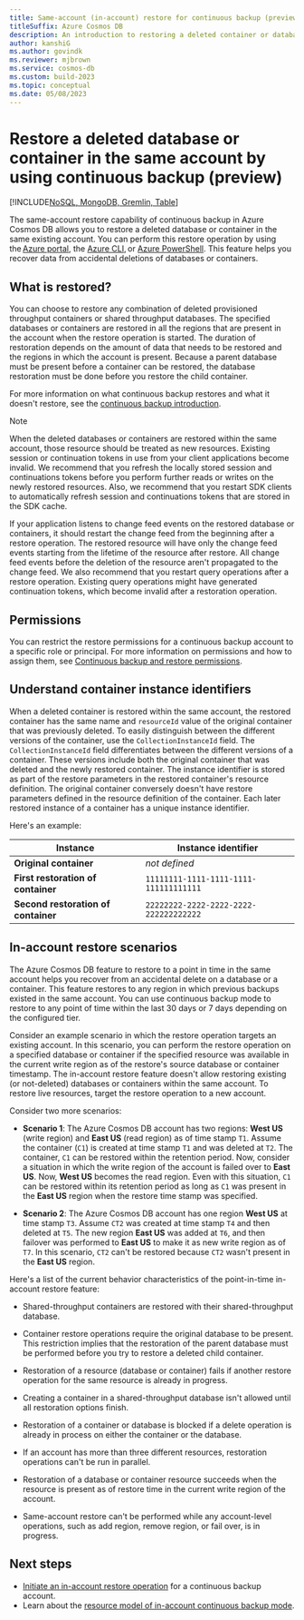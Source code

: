 ```yaml
---
title: Same-account (in-account) restore for continuous backup (preview)
titleSuffix: Azure Cosmos DB
description: An introduction to restoring a deleted container or database to a specific point in time in the same Azure Cosmos DB account.
author: kanshiG
ms.author: govindk
ms.reviewer: mjbrown
ms.service: cosmos-db
ms.custom: build-2023
ms.topic: conceptual
ms.date: 05/08/2023
---
```


# Restore a deleted database or container in the same account by using continuous backup (preview)

[!INCLUDE[NoSQL, MongoDB, Gremlin, Table](includes/appliesto-nosql-mongodb-gremlin-table.md)]

The same-account restore capability of continuous backup in Azure Cosmos DB allows you to restore a deleted database or container in the same existing account. You can perform this restore operation by using the [Azure portal](how-to-restore-in-account-continuous-backup.md?tabs=azure-portal&pivots=api-nosql), the [Azure CLI](how-to-restore-in-account-continuous-backup.md?tabs=azure-cli&pivots=api-nosql), or [Azure PowerShell](how-to-restore-in-account-continuous-backup.md?tabs=azure-powershell&pivots=api-nosql). This feature helps you recover data from accidental deletions of databases or containers.

## What is restored?

You can choose to restore any combination of deleted provisioned throughput containers or shared throughput databases. The specified databases or containers are restored in all the regions that are present in the account when the restore operation is started. The duration of restoration depends on the amount of data that needs to be restored and the regions in which the account is present. Because a parent database must be present before a container can be restored, the database restoration must be done before you restore the child container.

For more information on what continuous backup restores and what it doesn't restore, see the [continuous backup introduction](continuous-backup-restore-introduction.md).

> [!NOTE]
> When the deleted databases or containers are restored within the same account, those resource should be treated as new resources. Existing session or continuation tokens in use from your client applications become invalid. We recommend that you refresh the locally stored session and continuations tokens before you perform further reads or writes on the newly restored resources. Also, we recommend that you restart SDK clients to automatically refresh session and continuations tokens that are stored in the SDK cache.

If your application listens to change feed events on the restored database or containers, it should restart the change feed from the beginning after a restore operation. The restored resource will have only the change feed events starting from the lifetime of the resource after restore. All change feed events before the deletion of the resource aren't propagated to the change feed. We also recommend that you restart query operations after a restore operation. Existing query operations might have generated continuation tokens, which become invalid after a restoration operation.

## Permissions

You can restrict the restore permissions for a continuous backup account to a specific role or principal. For more information on permissions and how to assign them, see [Continuous backup and restore permissions](continuous-backup-restore-permissions.md).

## Understand container instance identifiers

When a deleted container is restored within the same account, the restored container has the same name and `resourceId` value of the original container that was previously deleted. To easily distinguish between the different versions of the container, use the `CollectionInstanceId` field. The `CollectionInstanceId` field differentiates between the different versions of a container. These versions include both the original container that was deleted and the newly restored container. The instance identifier is stored as part of the restore parameters in the restored container's resource definition. The original container conversely doesn't have restore parameters defined in the resource definition of the container. Each later restored instance of a container has a unique instance identifier.

Here's an example:

| Instance | Instance identifier |
| --- | --- |
| **Original container** | *not defined* |
| **First restoration of container** | `11111111-1111-1111-1111-111111111111` |
| **Second restoration of container** | `22222222-2222-2222-2222-222222222222` |

## In-account restore scenarios

The Azure Cosmos DB feature to restore to a point in time in the same account helps you recover from an accidental delete on a database or a container. This feature restores to any region in which previous backups existed in the same account. You can use continuous backup mode to restore to any point of time within the last 30 days or 7 days depending on the configured tier.

Consider an example scenario in which the restore operation targets an existing account. In this scenario, you can perform the restore operation on a specified database or container if the specified resource was available in the current write region as of the restore's source database or container timestamp. The in-account restore feature doesn't allow restoring existing (or not-deleted) databases or containers within the same account. To restore live resources, target the restore operation to a new account.
  
Consider two more scenarios:

- **Scenario 1**: The Azure Cosmos DB account has two regions: **West US** (write region) and **East US** (read region) as of time stamp `T1`. Assume the container (`C1`) is created at time stamp `T1` and was deleted at `T2`. The container, `C1` can be restored within the retention period. Now, consider a situation in which the write region of the account is failed over to **East US**. Now, **West US** becomes the read region. Even with this situation, `C1` can be restored within its retention period as long as `C1` was present in the **East US** region when the restore time stamp was specified.

- **Scenario 2**: The Azure Cosmos DB account has one region **West US** at time stamp `T3`. Assume `CT2` was created at time stamp `T4` and then deleted at `T5`. The new region **East US** was added at `T6`, and then failover was performed to **East US** to make it as new write region as of `T7`. In this scenario, `CT2` can't be restored because `CT2` wasn't present in the **East US** region.

Here's a list of the current behavior characteristics of the point-in-time in-account restore feature:

- Shared-throughput containers are restored with their shared-throughput database.

- Container restore operations require the original database to be present. This restriction implies that the restoration of the parent database must be performed before you try to restore a deleted child container.  

- Restoration of a resource (database or container) fails if another restore operation for the same resource is already in progress.

- Creating a container in a shared-throughput database isn't allowed until all restoration options finish.

- Restoration of a container or database is blocked if a delete operation is already in process on either the container or the database.

- If an account has more than three different resources, restoration operations can't be run in parallel.  

- Restoration of a database or container resource succeeds when the resource is present as of restore time in the current write region of the account.

- Same-account restore can't be performed while any account-level operations, such as add region, remove region, or fail over, is in progress.

## Next steps

- [Initiate an in-account restore operation](how-to-restore-in-account-continuous-backup.md) for a continuous backup account.
- Learn about the [resource model of in-account continuous backup mode](restore-in-account-continuous-backup-resource-model.md).
